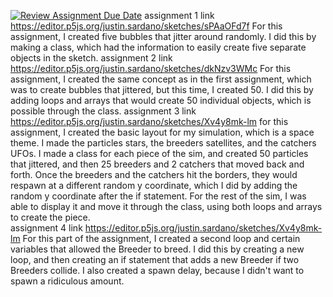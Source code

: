 [![Review Assignment Due Date](https://classroom.github.com/assets/deadline-readme-button-24ddc0f5d75046c5622901739e7c5dd533143b0c8e959d652212380cedb1ea36.svg)](https://classroom.github.com/a/pJv4oXRo)
assignment 1 link https://editor.p5js.org/justin.sardano/sketches/sPAaOFd7f For this assignment, I created five bubbles that jitter around randomly. I did this by making a class, which had the information to easily create five separate objects in the sketch. 
assignment 2 link https://editor.p5js.org/justin.sardano/sketches/dkNzv3WMc For this assignment, I created the same concept as in the first assignment, which was to create bubbles that jittered, but this time, I created 50. I did this by adding loops and arrays that would create 50 individual objects, which is possible through the class. 
assignment 3 link https://editor.p5js.org/justin.sardano/sketches/Xv4y8mk-lm for this assignment, I created the basic layout for my simulation, which is a space theme. I made the particles stars, the breeders satellites, and the catchers UFOs. I made a class for each piece of the sim, and created 50 particles that jittered, and then 25 breeders and 2 catchers that moved back and forth. Once the breeders and the catchers hit the borders, they would respawn at a different random y coordinate, which I did by adding the random y coordinate after the if statement. For the rest of the sim, I was able to display it and move it through the class, using both loops and arrays to create the piece.   
assignment 4 link https://editor.p5js.org/justin.sardano/sketches/Xv4y8mk-lm For this part of the assignment, I created a second loop and certain variables that allowed the Breeder to breed. I did this by creating a new loop, and then creating an if statement that adds a new Breeder if two Breeders collide. I also created a spawn delay, because I didn't want to spawn a ridiculous amount. 
